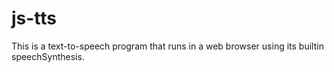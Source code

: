 # js-tts

This is a text-to-speech program that runs in a web browser using its builtin speechSynthesis.
